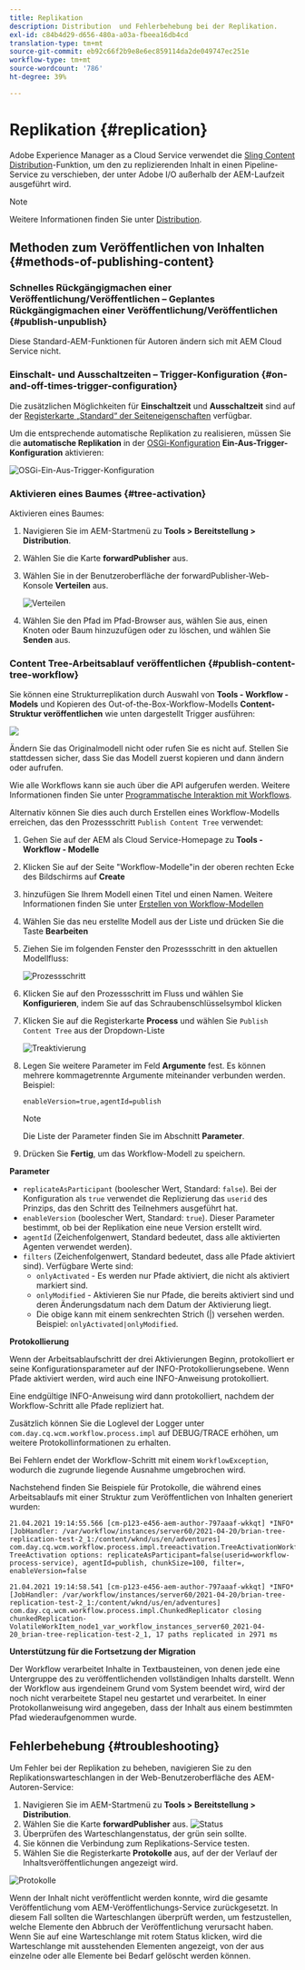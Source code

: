 ```yaml
---
title: Replikation
description: Distribution  und Fehlerbehebung bei der Replikation.
exl-id: c84b4d29-d656-480a-a03a-fbeea16db4cd
translation-type: tm+mt
source-git-commit: eb92c66f2b9e8e6ec859114da2de049747ec251e
workflow-type: tm+mt
source-wordcount: '786'
ht-degree: 39%

---
```


# Replikation {#replication}

Adobe Experience Manager as a Cloud Service verwendet die [Sling Content Distribution](https://sling.apache.org/documentation/bundles/content-distribution.html)-Funktion, um den zu replizierenden Inhalt in einen Pipeline-Service zu verschieben, der unter Adobe I/O außerhalb der AEM-Laufzeit ausgeführt wird.

>[!NOTE]
>
>Weitere Informationen finden Sie unter [Distribution](/help/core-concepts/architecture.md#content-distribution).

## Methoden zum Veröffentlichen von Inhalten {#methods-of-publishing-content}

### Schnelles Rückgängigmachen einer Veröffentlichung/Veröffentlichen – Geplantes Rückgängigmachen einer Veröffentlichung/Veröffentlichen {#publish-unpublish}

Diese Standard-AEM-Funktionen für Autoren ändern sich mit AEM Cloud Service nicht.

### Einschalt- und Ausschaltzeiten – Trigger-Konfiguration {#on-and-off-times-trigger-configuration}

Die zusätzlichen Möglichkeiten für **Einschaltzeit** und **Ausschaltzeit** sind auf der [Registerkarte „Standard“ der Seiteneigenschaften](/help/sites-cloud/authoring/fundamentals/page-properties.md#basic) verfügbar.

Um die entsprechende automatische Replikation zu realisieren, müssen Sie die **automatische Replikation** in der [OSGi-Konfiguration](/help/implementing/deploying/configuring-osgi.md) **Ein-Aus-Trigger-Konfiguration** aktivieren:

![OSGi-Ein-Aus-Trigger-Konfiguration](/help/operations/assets/replication-on-off-trigger.png)

### Aktivieren eines Baumes {#tree-activation}

Aktivieren eines Baumes:

1. Navigieren Sie im AEM-Startmenü zu **Tools > Bereitstellung > Distribution**.
2. Wählen Sie die Karte **forwardPublisher** aus.
3. Wählen Sie in der Benutzeroberfläche der forwardPublisher-Web-Konsole **Verteilen** aus.

   ![Verteilen](assets/distribute.png "Verteilen")
4. Wählen Sie den Pfad im Pfad-Browser aus, wählen Sie aus, einen Knoten oder Baum hinzuzufügen oder zu löschen, und wählen Sie **Senden** aus.

### Content Tree-Arbeitsablauf veröffentlichen {#publish-content-tree-workflow}

Sie können eine Strukturreplikation durch Auswahl von **Tools - Workflow - Models** und Kopieren des Out-of-the-Box-Workflow-Modells **Content-Struktur veröffentlichen** wie unten dargestellt Trigger ausführen:

![](/help/operations/assets/publishcontenttreeworkflow.png)

Ändern Sie das Originalmodell nicht oder rufen Sie es nicht auf. Stellen Sie stattdessen sicher, dass Sie das Modell zuerst kopieren und dann ändern oder aufrufen.

Wie alle Workflows kann sie auch über die API aufgerufen werden. Weitere Informationen finden Sie unter [Programmatische Interaktion mit Workflows](https://experienceleague.adobe.com/docs/experience-manager-65/developing/extending-aem/extending-workflows/workflows-program-interaction.html?lang=en#extending-aem).

Alternativ können Sie dies auch durch Erstellen eines Workflow-Modells erreichen, das den Prozessschritt `Publish Content Tree` verwendet:

1. Gehen Sie auf der AEM als Cloud Service-Homepage zu **Tools - Workflow - Modelle**
1. Klicken Sie auf der Seite &quot;Workflow-Modelle&quot;in der oberen rechten Ecke des Bildschirms auf **Create**
1. hinzufügen Sie Ihrem Modell einen Titel und einen Namen. Weitere Informationen finden Sie unter [Erstellen von Workflow-Modellen](https://experienceleague.adobe.com/docs/experience-manager-65/developing/extending-aem/extending-workflows/workflows-models.html)
1. Wählen Sie das neu erstellte Modell aus der Liste und drücken Sie die Taste **Bearbeiten**
1. Ziehen Sie im folgenden Fenster den Prozessschritt in den aktuellen Modellfluss:

   ![Prozessschritt](/help/operations/assets/processstep.png)

1. Klicken Sie auf den Prozessschritt im Fluss und wählen Sie **Konfigurieren**, indem Sie auf das Schraubenschlüsselsymbol klicken
1. Klicken Sie auf die Registerkarte **Process** und wählen Sie `Publish Content Tree` aus der Dropdown-Liste

   ![Treaktivierung](/help/operations/assets/newstep.png)

1. Legen Sie weitere Parameter im Feld **Argumente** fest. Es können mehrere kommagetrennte Argumente miteinander verbunden werden. Beispiel:

   `enableVersion=true,agentId=publish`


   >[!NOTE]
   >
   >Die Liste der Parameter finden Sie im Abschnitt **Parameter**.

1. Drücken Sie **Fertig**, um das Workflow-Modell zu speichern.

**Parameter**

* `replicateAsParticipant` (boolescher Wert, Standard:  `false`). Bei der Konfiguration als `true` verwendet die Replizierung das `userid` des Prinzips, das den Schritt des Teilnehmers ausgeführt hat.
* `enableVersion` (boolescher Wert, Standard:  `true`). Dieser Parameter bestimmt, ob bei der Replikation eine neue Version erstellt wird.
* `agentId` (Zeichenfolgenwert, Standard bedeutet, dass alle aktivierten Agenten verwendet werden).
* `filters` (Zeichenfolgenwert, Standard bedeutet, dass alle Pfade aktiviert sind). Verfügbare Werte sind:
   * `onlyActivated` - Es werden nur Pfade aktiviert, die nicht als aktiviert markiert sind.
   * `onlyModified` - Aktivieren Sie nur Pfade, die bereits aktiviert sind und deren Änderungsdatum nach dem Datum der Aktivierung liegt.
   * Die obige kann mit einem senkrechten Strich (|) versehen werden. Beispiel: `onlyActivated|onlyModified`.

**Protokollierung**

Wenn der Arbeitsablaufschritt der drei Aktivierungen Beginn, protokolliert er seine Konfigurationsparameter auf der INFO-Protokollierungsebene. Wenn Pfade aktiviert werden, wird auch eine INFO-Anweisung protokolliert.

Eine endgültige INFO-Anweisung wird dann protokolliert, nachdem der Workflow-Schritt alle Pfade repliziert hat.

Zusätzlich können Sie die Loglevel der Logger unter `com.day.cq.wcm.workflow.process.impl` auf DEBUG/TRACE erhöhen, um weitere Protokollinformationen zu erhalten.

Bei Fehlern endet der Workflow-Schritt mit einem `WorkflowException`, wodurch die zugrunde liegende Ausnahme umgebrochen wird.

Nachstehend finden Sie Beispiele für Protokolle, die während eines Arbeitsablaufs mit einer Struktur zum Veröffentlichen von Inhalten generiert wurden:

```
21.04.2021 19:14:55.566 [cm-p123-e456-aem-author-797aaaf-wkkqt] *INFO* [JobHandler: /var/workflow/instances/server60/2021-04-20/brian-tree-replication-test-2_1:/content/wknd/us/en/adventures] com.day.cq.wcm.workflow.process.impl.treeactivation.TreeActivationWorkflowProcess TreeActivation options: replicateAsParticipant=false(userid=workflow-process-service), agentId=publish, chunkSize=100, filter=, enableVersion=false
```

```
21.04.2021 19:14:58.541 [cm-p123-e456-aem-author-797aaaf-wkkqt] *INFO* [JobHandler: /var/workflow/instances/server60/2021-04-20/brian-tree-replication-test-2_1:/content/wknd/us/en/adventures] com.day.cq.wcm.workflow.process.impl.ChunkedReplicator closing chunkedReplication-VolatileWorkItem_node1_var_workflow_instances_server60_2021-04-20_brian-tree-replication-test-2_1, 17 paths replicated in 2971 ms
```

**Unterstützung für die Fortsetzung der Migration**

Der Workflow verarbeitet Inhalte in Textbausteinen, von denen jede eine Untergruppe des zu veröffentlichenden vollständigen Inhalts darstellt. Wenn der Workflow aus irgendeinem Grund vom System beendet wird, wird der noch nicht verarbeitete Stapel neu gestartet und verarbeitet. In einer Protokollanweisung wird angegeben, dass der Inhalt aus einem bestimmten Pfad wiederaufgenommen wurde.

## Fehlerbehebung {#troubleshooting}

Um Fehler bei der Replikation zu beheben, navigieren Sie zu den Replikationswarteschlangen in der Web-Benutzeroberfläche des AEM-Autoren-Service:

1. Navigieren Sie im AEM-Startmenü zu **Tools > Bereitstellung > Distribution**.
2. Wählen Sie die Karte **forwardPublisher** aus.
   ![Status](assets/status.png "Status")
3. Überprüfen des Warteschlangenstatus, der grün sein sollte.
4. Sie können die Verbindung zum Replikations-Service testen.
5. Wählen Sie die Registerkarte **Protokolle** aus, auf der der Verlauf der Inhaltsveröffentlichungen angezeigt wird.

![Protokolle](assets/logs.png "Protokolle")

Wenn der Inhalt nicht veröffentlicht werden konnte, wird die gesamte Veröffentlichung vom AEM-Veröffentlichungs-Service zurückgesetzt.
In diesem Fall sollten die Warteschlangen überprüft werden, um festzustellen, welche Elemente den Abbruch der Veröffentlichung verursacht haben. Wenn Sie auf eine Warteschlange mit rotem Status klicken, wird die Warteschlange mit ausstehenden Elementen angezeigt, von der aus einzelne oder alle Elemente bei Bedarf gelöscht werden können.
